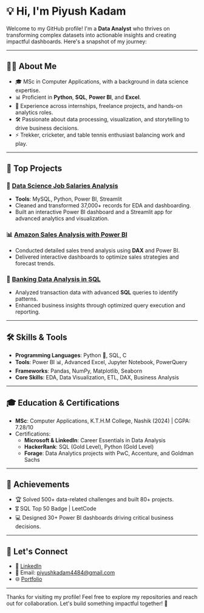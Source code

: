# 💡 Hi, I'm Piyush Kadam

Welcome to my GitHub profile! I'm a **Data Analyst** who thrives on transforming complex datasets into actionable insights and creating impactful dashboards. Here's a snapshot of my journey:

---

## 🧑‍💻 About Me

- 🎓 MSc in Computer Applications, with a background in data science expertise.
- 📊 Proficient in **Python**, **SQL**, **Power BI**, and **Excel**.
- 🌟 Experience across internships, freelance projects, and hands-on analytics roles.
- 🛠️ Passionate about data processing, visualization, and storytelling to drive business decisions.
- ⚡ Trekker, cricketer, and table tennis enthusiast balancing work and play.

---

## 🚀 Top Projects

### 💼 [Data Science Job Salaries Analysis](https://github.com/PiyushBrave4484/data_science_job_salaries_analysis.git)
- **Tools**: MySQL, Python, Power BI, Streamlit
- Cleaned and transformed 37,000+ records for EDA and dashboarding.
- Built an interactive Power BI dashboard and a Streamlit app for advanced analytics and visualization.

### 📊 [Amazon Sales Analysis with Power BI](https://github.com/PiyushBrave4484/InnoByte-Internship)
- Conducted detailed sales trend analysis using **DAX** and Power BI.
- Delivered interactive dashboards to optimize sales strategies and forecast trends.

### 🏦 [Banking Data Analysis in SQL](https://github.com/PiyushBrave4484/Banking-Data-Analysis-in-SQL-Geekster-)
- Analyzed transaction data with advanced **SQL** queries to identify patterns.
- Enhanced business insights through optimized query execution and reporting.

---

## 🛠️ Skills & Tools

- **Programming Languages**: Python 🐍, SQL, C
- **Tools**: Power BI 📊, Advanced Excel, Jupyter Notebook, PowerQuery
- **Frameworks**: Pandas, NumPy, Matplotlib, Seaborn
- **Core Skills**: EDA, Data Visualization, ETL, DAX, Business Analysis

---

## 🎓 Education & Certifications

- **MSc**: Computer Applications, K.T.H.M College, Nashik (2024) | CGPA: 7.28/10
- Certifications:
  - **Microsoft & LinkedIn**: Career Essentials in Data Analysis
  - **HackerRank**: SQL (Gold Level), Python (Gold Level)
  - **Forage**: Data Analytics projects with PwC, Accenture, and Goldman Sachs

---

## 🌟 Achievements

- 🏆 Solved 500+ data-related challenges and built 80+ projects.
- 🎖️ SQL Top 50 Badge | LeetCode
- 💻 Designed 30+ Power BI dashboards driving critical business decisions.

---

## 🤝 Let's Connect

- 💼 [LinkedIn](http://www.linkedin.com/in/piyushkadam4)
- 📧 Email: piyushkadam4484@gmail.com
- 🌐 [Portfolio](https://drive.google.com/drive/folders/1FTv3vRKYFKYXsCxOOWu9IEggvxMX7NiY?usp=sharing)

---

Thanks for visiting my profile! Feel free to explore my repositories and reach out for collaboration. Let's build something impactful together! 🚀
